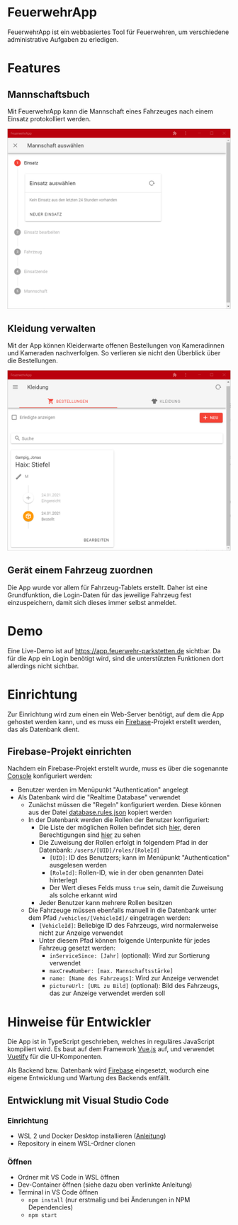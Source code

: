 # FeuerwehrApp

FeuerwehrApp ist ein webbasiertes Tool für Feuerwehren, um verschiedene administrative Aufgaben zu erledigen.

# Features

Mannschaftsbuch
---------------

Mit FeuerwehrApp kann die Mannschaft eines Fahrzeuges nach einem Einsatz protokolliert werden.

![Screenshot des Mannschaftsbuchs](docs/img/screenshot_crew.png)

Kleidung verwalten
------------------

Mit der App können Kleiderwarte offenen Bestellungen von Kameradinnen und Kameraden nachverfolgen. So verlieren sie nicht den Überblick über die Bestellungen.

![Screenshot der Bestellungsübersicht](docs/img/screenshot_clothes_orders.png)

Gerät einem Fahrzeug zuordnen
-----------------------------

Die App wurde vor allem für Fahrzeug-Tablets erstellt. Daher ist eine Grundfunktion, die Login-Daten für das jeweilige Fahrzeug fest einzuspeichern, damit sich dieses immer selbst anmeldet.

# Demo

Eine Live-Demo ist auf https://app.feuerwehr-parkstetten.de sichtbar. Da für die App ein Login benötigt wird, sind die unterstützten Funktionen dort allerdings nicht sichtbar.

# Einrichtung

Zur Einrichtung wird zum einen ein Web-Server benötigt, auf dem die App gehostet werden kann, und es muss ein [Firebase](https://firebase.google.com/)-Projekt erstellt werden, das als Datenbank dient.

## Firebase-Projekt einrichten

Nachdem ein Firebase-Projekt erstellt wurde, muss es über die sogenannte [Console](https://console.firebase.google.com) konfiguriert werden:

- Benutzer werden im Menüpunkt "Authentication" angelegt
- Als Datenbank wird die "Realtime Database" verwendet
  - Zunächst müssen die "Regeln" konfiguriert werden. Diese können aus der Datei [database.rules.json](database.rules.json) kopiert werden
  - In der Datenbank werden die Rollen der Benutzer konfiguriert:
    - Die Liste der möglichen Rollen befindet sich [hier](/src/models/User.ts), deren Berechtigungen sind [hier](/src/acl.ts) zu sehen
    - Die Zuweisung der Rollen erfolgt in folgendem Pfad in der Datenbank: `/users/[UID]/roles/[RoleId]`
      - `[UID]`: ID des Benutzers; kann im Menüpunkt "Authentication" ausgelesen werden
      - `[RoleId]`: Rollen-ID, wie in der oben genannten Datei hinterlegt
      - Der Wert dieses Felds muss `true` sein, damit die Zuweisung als solche erkannt wird
    - Jeder Benutzer kann mehrere Rollen besitzen
  - Die Fahrzeuge müssen ebenfalls manuell in die Datenbank unter dem Pfad `/vehicles/[VehicleId]/` eingetragen werden:
    - `[VehicleId]`: Beliebige ID des Fahrzeugs, wird normalerweise nicht zur Anzeige verwendet
    - Unter diesem Pfad können folgende Unterpunkte für jedes Fahrzeug gesetzt werden:
      - `inServiceSince: [Jahr]` (optional): Wird zur Sortierung verwendet
      - `maxCrewNumber: [max. Mannschaftsstärke]`
      - `name: [Name des Fahrzeugs]`: Wird zur Anzeige verwendet
      - `pictureUrl: [URL zu Bild]` (optional): Bild des Fahrzeugs, das zur Anzeige verwendet werden soll

# Hinweise für Entwickler

Die App ist in TypeScript geschrieben, welches in reguläres JavaScript kompiliert wird. Es baut auf dem Framework [Vue.js](https://vuejs.org/) auf, und verwendet [Vuetify](https://vuetifyjs.com/) für die UI-Komponenten.

Als Backend bzw. Datenbank wird [Firebase](https://firebase.google.com/) eingesetzt, wodurch eine eigene Entwicklung und Wartung des Backends entfällt.

## Entwicklung mit Visual Studio Code

### Einrichtung
- WSL 2 und Docker Desktop installieren ([Anleitung](https://code.visualstudio.com/blogs/2020/07/01/containers-wsl))
- Repository in einem WSL-Ordner clonen

### Öffnen
- Ordner mit VS Code in WSL öffnen
- Dev-Container öffnen (siehe dazu oben verlinkte Anleitung)
- Terminal in VS Code öffnen
  - `npm install` (nur erstmalig und bei Änderungen in NPM Dependencies)
  - `npm start`
